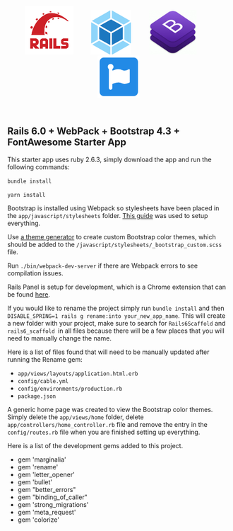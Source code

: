 <p align="center">
  <img src="/images/ror.png" height="110" />
  &nbsp;&nbsp;&nbsp;&nbsp;&nbsp;&nbsp;&nbsp;&nbsp;
  <img src="/images/webpack.png" height="100" />
  &nbsp;&nbsp;&nbsp;&nbsp;&nbsp;&nbsp;&nbsp;&nbsp;
  <img src="/images/bootstrap.png" height="100" />
  &nbsp;&nbsp;&nbsp;&nbsp;&nbsp;&nbsp;&nbsp;&nbsp;
  <img src="/images/fontawesome.png" height="95" />
</p>
<br />

<p style="text-align: center;">
<h2>Rails 6.0 + WebPack + Bootstrap 4.3 + FontAwesome Starter App</h2>
</p>

This starter app uses ruby 2.6.3, simply download the app and run the following commands:

`bundle install`

`yarn install`

Bootstrap is installed using Webpack so stylesheets have been placed in the `app/javascript/stylesheets` folder. [This guide](https://hackernoon.com/integrate-bootstrap-4-and-font-awesome-5-in-rails-6-u87u32zd) was used to setup everything.

Use [a theme generator](https://themestr.app/theme) to create custom Bootstrap color themes, which should be added to the  `/javascript/stylesheets/_bootstrap_custom.scss` file.

Run `./bin/webpack-dev-server` if there are Webpack errors to see compilation issues.

Rails Panel is setup for development, which is a Chrome extension that can be found [here](https://chrome.google.com/webstore/detail/railspanel/gjpfobpafnhjhbajcjgccbbdofdckggg).

If you would like to rename the project simply run `bundle install` and then `DISABLE_SPRING=1 rails g rename:into your_new_app_name`. This will create a new folder with your project, make sure to search for `Rails6Scaffold` and `rails6_scaffold `in all files because there will be a few places that you will need to manually change the name. 

Here is a list of files found that will need to be manually updated after running the Rename gem:

- `app/views/layouts/application.html.erb`
- `config/cable.yml`
- `config/environments/production.rb`
- `package.json`

A generic home page was created to view the Bootstrap color themes. Simply delete the `app/views/home` folder, delete `app/controllers/home_controller.rb` file and remove the entry in the `config/routes.rb` file when you are finished setting up everything.

Here is a list of the development gems added to this project.

  - gem 'marginalia'
  - gem 'rename'
  - gem 'letter_opener'
  - gem 'bullet'
  - gem "better_errors"
  - gem "binding_of_caller"
  - gem 'strong_migrations'
  - gem 'meta_request'
  - gem 'colorize'
